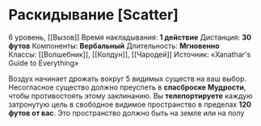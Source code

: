 # Раскидывание [Scatter]
6 уровень, [[Вызов]]
Время накладывания: **1 действие**
Дистанция: **30 футов**
Компоненты: **Вербальный**
Длительность: **Мгновенно**
Классы: [[Волшебник]], [[Колдун]], [[Чародей]]
Источник: «Xanathar's Guide to Everything»

Воздух начинает дрожать вокруг 5 видимых существ на ваш выбор. Несогласное существо должно преуспеть в **спасброске Мудрости**, чтобы противостоять этому заклинанию. Вы **телепортируете** каждую затронутую цель в свободное видимое пространство в пределах **120 футов от вас**. Это пространство должно быть на земле или на полу